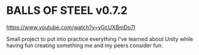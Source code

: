 # BALLS OF STEEL v0.7.2

https://www.youtube.com/watch?v=yGcUXBmDo7I

Small project to put into practice everything I've learned about Unity while having fun creating something me and my peers consider fun. 
 
